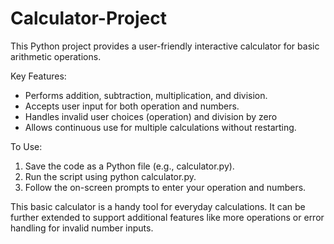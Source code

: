 # Calculator-Project

This Python project provides a user-friendly interactive calculator for basic arithmetic operations.

Key Features:

- Performs addition, subtraction, multiplication, and division.
- Accepts user input for both operation and numbers.
- Handles invalid user choices (operation) and division by zero
- Allows continuous use for multiple calculations without restarting.

To Use:

1. Save the code as a Python file (e.g., calculator.py).
2. Run the script using python calculator.py.
3. Follow the on-screen prompts to enter your operation and numbers.

This basic calculator is a handy tool for everyday calculations. It can be further extended to support additional features like more operations or error handling for invalid number inputs.
